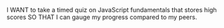I WANT to take a timed quiz on JavaScript fundamentals that stores high scores
SO THAT I can gauge my progress compared to my peers.

